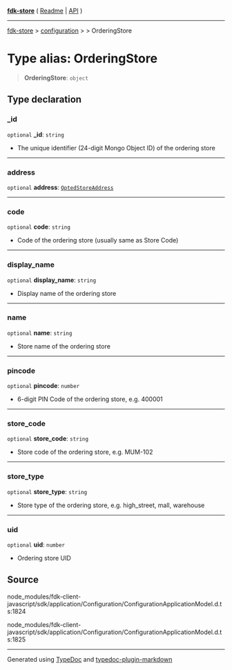 [**fdk-store**](../../../README.md) ( [Readme](../../../README.md) \| [API](../../../API.md) )

---

[fdk-store](../../../API.md) > [configuration](../../README.md) > [<internal>](../README.md) > OrderingStore

# Type alias: OrderingStore

> **OrderingStore**: `object`

## Type declaration

### \_id

`optional` **\_id**: `string`

- The unique identifier (24-digit Mongo Object ID)
  of the ordering store

---

### address

`optional` **address**: [`OptedStoreAddress`](type-alias.OptedStoreAddress.md)

---

### code

`optional` **code**: `string`

- Code of the ordering store (usually same as Store Code)

---

### display_name

`optional` **display_name**: `string`

- Display name of the ordering store

---

### name

`optional` **name**: `string`

- Store name of the ordering store

---

### pincode

`optional` **pincode**: `number`

- 6-digit PIN Code of the ordering store, e.g. 400001

---

### store_code

`optional` **store_code**: `string`

- Store code of the ordering store, e.g. MUM-102

---

### store_type

`optional` **store_type**: `string`

- Store type of the ordering store, e.g.
  high_street, mall, warehouse

---

### uid

`optional` **uid**: `number`

- Ordering store UID

## Source

node_modules/fdk-client-javascript/sdk/application/Configuration/ConfigurationApplicationModel.d.ts:1824

node_modules/fdk-client-javascript/sdk/application/Configuration/ConfigurationApplicationModel.d.ts:1825

---

Generated using [TypeDoc](https://typedoc.org/) and [typedoc-plugin-markdown](https://www.npmjs.com/package/typedoc-plugin-markdown)

